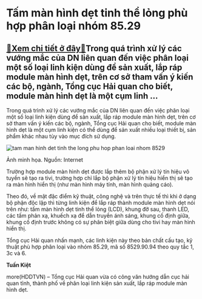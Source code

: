 Tấm màn hình dẹt tinh thể lỏng phù hợp phân loại nhóm 85.29
===========================================================

[:gift:Xem chi tiết ở đây:gift:](https://hddtvn.com/tam-man-hinh-det-tinh-the-long-phu-hop-phan-loai-nhom-85-29/)Trong quá trình xử lý các vướng mắc của DN liên quan đến việc phân loại một số loại linh kiện dùng để sản xuất, lắp ráp module màn hình dẹt, trên cơ sở tham vấn ý kiến các bộ, ngành, Tổng cục Hải quan cho biết, module màn hình dẹt là một cụm linh …
--------------------------------------------------------------------------------------------------------------------------------------------------------------------------------------------------------------------------------------------------------


Trong quá trình xử lý các vướng mắc của DN liên quan đến việc phân loại một số loại linh kiện dùng để sản xuất, lắp ráp module màn hình dẹt, trên cơ sở tham vấn ý kiến các bộ, ngành, Tổng cục Hải quan cho biết, module màn hình dẹt là một cụm linh kiện có thể dùng để sản xuất nhiều loại thiết bị, sản phẩm khác nhau tùy vào mục đích sử dụng.





![tam man hinh det tinh the long phu hop phan loai nhom 8529](https://haiquanonline.com.vn/stores/news_dataimages/nubt/082020/21/08/in_article/5022_man-hinh-lcd.jpg?rt=20200821100220 "Tấm màn hình dẹt tinh thể lỏng phù hợp phân loại nhóm 85 29")


Ảnh minh họa. Nguồn: Internet



Trường hợp module màn hình dẹt được lắp thêm bộ phận xử lý tín hiệu vô tuyến sẽ tạo ra tivi, trường hợp chỉ lắp bộ phận xử lý tín hiệu hiển thị sẽ tạo ra màn hình hiển thị (như màn hình máy tính, màn hình quảng cáo).


Theo đó, về mặt đặc điểm kỹ thuật, công nghệ và trên thực tế thì khi ở dạng bộ phận độc lập thì từng linh kiện để lắp ráp thành module màn hình dẹt nói trên như: tấm màn hình dẹt tinh thể lỏng (LCD), khung đỡ sau, thanh LED, các tấm phản xạ, khuếch xạ để dẫn truyền ánh sáng, khung cố định giữa, khung cố định trước không có sự phân biệt giữa dùng cho tivi hay màn hình hiển thị.


Tổng cục Hải quan nhấn mạnh, các linh kiện này theo bản chất cấu tạo, kỹ thuật phù hợp phân loại vào nhóm 85.29, mã số 8529.90.94 theo quy tắc 1, 3c và 6.




**Tuấn Kiệt**



more(HDDTVN) – Tổng cục Hải quan vừa có công văn hướng dẫn cục hải quan tỉnh, thành phố về phân loại linh kiện sản xuất, lắp ráp module màn hình dẹt.

